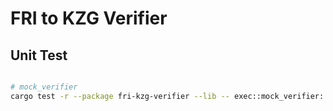 # FRI to KZG Verifier

## Unit Test

```sh

# mock_verifier
cargo test -r --package fri-kzg-verifier --lib -- exec::mock_verifier::tests::test_sc_fir_kzg_verifier_evm --exact --nocapture

```
